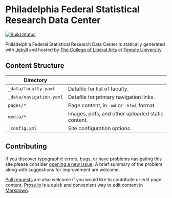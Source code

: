 # Philadelphia Federal Statistical Research Data Center

[![Build Status][travis-img]][travis]

Philadelphia Federal Statistical Research Data Center is statically generated with [Jekyll](https://jekyllrb.com) and hosted by [The College of Liberal Arts](https://liberalarts.temple.edu) at [Temple University](https://temple.edu).

## Content Structure

| Directory |  |
| --- | --- |
| ````_data/faculty.yaml```` | Datafile for list of faculty. |
| ````_data/navigation.yaml```` | Datafile for primary   navigation links. |
| ````pages/*```` | Page content, in ````.md```` or ````.html```` format. |
| ````media/*```` | Images, pdfs, and other uploaded static content. |
| ````_config.yml```` | Site configuration options. |

## Contributing

If you discover typographic errors, bugs, or have problems navigating this site please consider [opening a new issue][issue]. A brief summary of the problem along with suggestions for improvement are welcome.

[Pull requests][pr] are also welcome if you would like to contribute or edit page content. [Prose.io][prose] is a quick and convenient way to edit content in [Markdown][md].


[travis]: https://travis-ci.org/TULiberalArts/Philadelphia-Federal-Statistical-Research-Data-Center
[travis-img]: https://travis-ci.org/TULiberalArts/Philadelphia-Federal-Statistical-Research-Data-Center.svg?branch=master
[jekyll]: https://https://jekyllrb.com
[issue]: https://github.com/TULiberalArts/Philadelphia-Federal-Statistical-Research-Data-Center/issues
[pr]: https://help.github.com/articles/about-pull-requests/
[prose]: https://prose.io/#TULiberalArts/Philadelphia-Federal-Statistical-Research-Data-Center
[md]: http://whatismarkdown.com/
